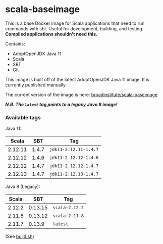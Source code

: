 # scala-baseimage

This is a base Docker image for Scala applications that need to run commands with sbt. Useful for development, building, and testing. **Compiled applications shouldn't need this.**

Contains:
* AdoptOpenJDK Java 11
* Scala
* SBT
* Git

This image is built off of the latest AdoptOpenJDK Java 11 image. It is currently published manually.

The current version of the image is here: [broadinstitute/scala-baseimage](https://registry.hub.docker.com/r/broadinstitute/scala-baseimage/)

***N.B. The `latest` tag points to a legacy Java 8 image!***

### Available tags

Java 11:

| Scala   | SBT   | Tag                   |
|---------|-------|-----------------------|
| 2.12.11 | 1.4.7 | `jdk11-2.12.11-1.4.7` |
| 2.12.12 | 1.4.6 | `jdk11-2.12.12-1.4.6` |
| 2.12.12 | 1.4.7 | `jdk11-2.12.12-1.4.7` |
| 2.12.13 | 1.4.7 | `jdk11-2.12.13-1.4.7` |

Java 8 (Legacy):

| Scala  | SBT     | Tag            |
|--------|---------|----------------|
| 2.12.2 | 0.13.15 | `scala-2.12.2` |
| 2.11.8 | 0.13.12 | `scala-2.11.8` |
| 2.11.7 | 0.13.9  | `latest`       |

(See [build.sh](build.sh))
